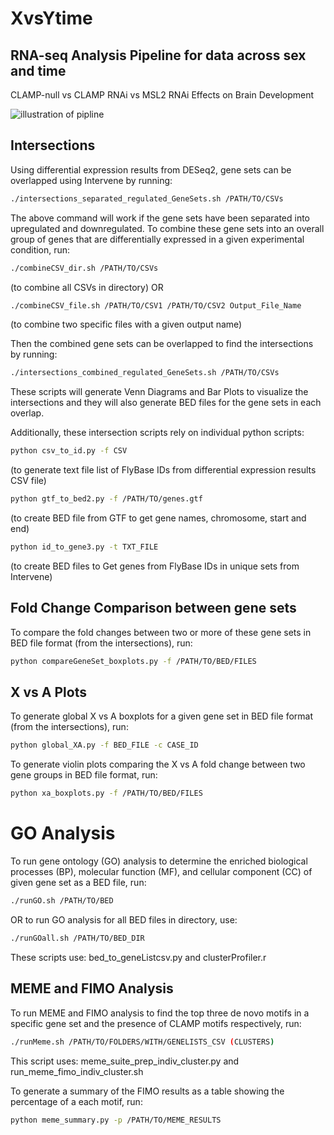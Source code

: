 # XvsYtime
## RNA-seq Analysis Pipeline for data across sex and time
CLAMP-null vs CLAMP RNAi vs MSL2 RNAi Effects on Brain Development

![illustration of pipline](https://github.com/ashleymaeconard/clampvsmsl2/blob/develop/detailed_workflow.PNG?raw=true)

## Intersections
Using differential expression results from DESeq2, gene sets can be overlapped using Intervene by running:
```bash
./intersections_separated_regulated_GeneSets.sh /PATH/TO/CSVs
```

The above command will work if the gene sets have been separated into upregulated and downregulated. To combine these gene sets into an overall group of genes that are differentially expressed in a given experimental condition, run:
```bash
./combineCSV_dir.sh /PATH/TO/CSVs
```
(to combine all CSVs in directory)
OR
```bash
./combineCSV_file.sh /PATH/TO/CSV1 /PATH/TO/CSV2 Output_File_Name
```
(to combine two specific files with a given output name)

Then the combined gene sets can be overlapped to find the intersections by running:
```bash
./intersections_combined_regulated_GeneSets.sh /PATH/TO/CSVs
```

These scripts will generate Venn Diagrams and Bar Plots to visualize the intersections and they will also generate BED files for the gene sets in each overlap.

Additionally, these intersection scripts rely on individual python scripts:
```bash
python csv_to_id.py -f CSV
```
(to generate text file list of FlyBase IDs from differential expression results CSV file)
```bash
python gtf_to_bed2.py -f /PATH/TO/genes.gtf 
```
(to create BED file from GTF to get gene names, chromosome, start and end)
```bash
python id_to_gene3.py -t TXT_FILE 
```
(to create BED files to Get genes from FlyBase IDs in unique sets from Intervene)

## Fold Change Comparison between gene sets
To compare the fold changes between two or more of these gene sets in BED file format (from the intersections), run:
```bash
python compareGeneSet_boxplots.py -f /PATH/TO/BED/FILES 
```

## X vs A Plots
To generate global X vs A boxplots for a given gene set in BED file format (from the intersections), run:
```bash
python global_XA.py -f BED_FILE -c CASE_ID
```

To generate violin plots comparing the X vs A fold change between two gene groups in BED file format, run:
```bash
python xa_boxplots.py -f /PATH/TO/BED/FILES 
```

# GO Analysis
To run gene ontology (GO) analysis to determine the enriched biological processes (BP), molecular function (MF), and cellular component (CC) of given gene set as a BED file, run:
```bash
./runGO.sh /PATH/TO/BED
```
OR to run GO analysis for all BED files in directory, use:
```bash
./runGOall.sh /PATH/TO/BED_DIR
```

These scripts use: bed_to_geneListcsv.py and clusterProfiler.r

## MEME and FIMO Analysis
To run MEME and FIMO analysis to find the top three de novo motifs in a specific gene set and the presence of CLAMP motifs respectively, run:
```bash
./runMeme.sh /PATH/TO/FOLDERS/WITH/GENELISTS_CSV (CLUSTERS)
```

This script uses: meme_suite_prep_indiv_cluster.py and run_meme_fimo_indiv_cluster.sh

To generate a summary of the FIMO results as a table showing the percentage of a each motif, run:
```bash
python meme_summary.py -p /PATH/TO/MEME_RESULTS
```
